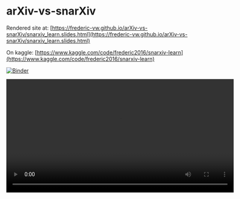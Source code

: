 # arXiv-vs-snarXiv

Rendered site at: [https://frederic-vw.github.io/arXiv-vs-snarXiv/snarxiv_learn.slides.html](https://frederic-vw.github.io/arXiv-vs-snarXiv/snarxiv_learn.slides.html)

On kaggle: [https://www.kaggle.com/code/frederic2016/snarxiv-learn](https://www.kaggle.com/code/frederic2016/snarxiv-learn)

[![Binder](https://mybinder.org/badge_logo.svg)](https://mybinder.org/v2/gh/Frederic-vW/arXiv-vs-snarXiv/HEAD?labpath=snarxiv_learn.ipynb)

<video src="pics/snarxiv_MLPonline_test_crop.mp4" controls=True width="600">
